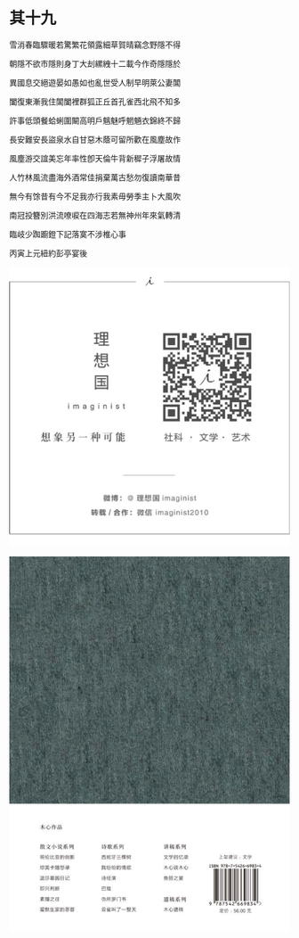    

# 其十九

雪消春臨驟暖若驚繁花領露細草賀晴竊念野隱不得

朝隱不欲市隱則身丁大刦縲絏十二載今作奇隱隱於

異國息交絕遊晏如愚如也亂世受人制早明萊公妻閶

闔復東漸我住閶闔裡群狐正丘首孔雀西北飛不知多

許事低頭餐蛤蜊圍闞高明戶魑魅呼魍魎衣錦終不歸

長安難安長盜泉水自甘惡木蔭可留所歡在風塵故作

風塵游交誼美忘年率性卽天倫牛背新穉子浮屠故情

人竹林風流盡海外酒常佳捐棄萬古愁勿復讀南華昔

無今有馀昔有今不足我亦行我素毋勞季主卜大風吹

南冠投簪別洪流嘹唳在四海志若無神州年來氣轉清

臨岐少踟躕鐙下記落寞不涉椎心事

丙寅上元紐約彭亭宴後

   

![](/木心全集（典藏套装十六册）/images/00010.jpeg)

   

![](/木心全集（典藏套装十六册）/images/00068.jpeg)